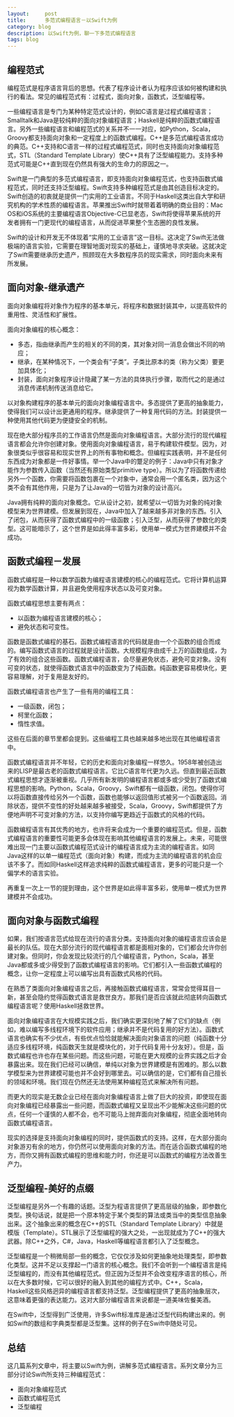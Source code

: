 ```yaml
---
layout:     post
title:      多范式编程语言－以Swift为例
category: blog
description: 以Swift为例，聊一下多范式编程语言
tags: blog
---
```


## 编程范式

编程范式是程序语言背后的思想。代表了程序设计者认为程序应该如何被构建和执行的看法。常见的编程范式有：过程式，面向对象，函数式，泛型编程等。

一些编程语言是专门为某种特定范式设计的，例如C语言是过程式编程语言；Smalltalk和Java是较纯粹的面向对象编程语言；Haskell是纯粹的函数式编程语言。另外一些编程语言和编程范式的关系并不一一对应，如Python，Scala，Groovy都支持面向对象和一定程度上的函数式编程。C++是多范式编程语言成功的典范。C++支持和C语言一样的过程式编程范式，同时也支持面向对象编程范式，STL（Standard Template Library）使C++具有了泛型编程能力。支持多种范式可能是C++直到现在仍然具有强大的生命力的原因之一。

Swift是一门典型的多范式编程语言，即支持面向对象编程范式，也支持函数式编程范式，同时还支持泛型编程。Swift支持多种编程范式是由其创造目标决定的。Swift创造的初衷就是提供一门实用的工业语言。不同于Haskell这类出自大学和研究机构的学术性质的编程语言。苹果推出Swift时就带着着明确的商业目的：Mac OS和iOS系统的主要编程语言Objective-C已显老态，Swift将使得苹果系统的开发者拥有一门更现代的编程语言，从而促进苹果整个生态圈的良性发展。

Swift的设计和开发无不体现着“实用的工业语言”这一目标。这决定了Swift无法做极端的语言实验，它需要在理智地面对现实的基础上，谨慎地寻求突破。这就决定了Swift需要继承历史遗产，照顾现在大多数程序员的现实需求，同时面向未来有所发展。

## 面向对象-继承遗产

面向对象编程将对象作为程序的基本单元，将程序和数据封装其中，以提高软件的重用性、灵活性和扩展性。

面向对象编程的核心概念：

- 多态，指由继承而产生的相关的不同的类，其对象对同一消息会做出不同的响应；
- 继承，在某种情况下，一个类会有“子类”。子类比原本的类（称为父类）要更加具体化；
- 封装，面向对象程序设计隐藏了某一方法的具体执行步骤，取而代之的是通过消息传递机制传送消息给它。

以对象构建程序的基本单元的面向对象编程语言中。多态提供了更高的抽象能力，使得我们可以设计出更通用的程序。继承提供了一种复用代码的方法。封装提供一种使用其他代码更为便捷安全的机制。

现在绝大部分程序员的工作语言仍然是面向对象编程语言。大部分流行的现代编程语言都会允许你创建对象。使用面向对象编程语言，易于构建软件模型。因为，对象很类似乎很容易和现实世界上的所有事物和概念。但编程实践表明，并不是任何东西成为对象都是一件好事情。举一个Java中的蹩足的例子：Java中只有对象才能作为参数传入函数（当然还有原始类型primitive type）。所以为了将函数传递给另外一个函数，你需要将函数包裹在一个对象中，通常会用一个匿名类，因为这个类不会有其他作用，只是为了让Java的一切皆为对象的设计高兴。

Java拥有纯粹的面向对象概念。它从设计之初，就希望以一切皆为对象的纯对象模型来为世界建模。但发展到现在，Java中加入了越来越多非对象的东西。引入了闭包，从而获得了函数式编程中的一级函数；引入泛型，从而获得了参数化的类型。这可能暗示了，这个世界是如此得丰富多彩，使用单一模式为世界建模并不会成功。

## 函数式编程－发展

函数式编程是一种以数学函数为编程语言建模的核心的编程范式。它将计算机运算视为数学函数计算，并且避免使用程序状态以及可变对象。

函数式编程思想主要有两点：

- 以函数为编程语言建模的核心；
- 避免状态和可变性。

函数是函数式编程的基石。函数式编程语言的代码就是由一个个函数的组合而成的。编写函数式语言的过程就是设计函数。大规模程序由成千上万的函数组成，为了有效的组合这些函数。函数式编程语言，会尽量避免状态，避免可变对象。没有可变的状态，就使得函数式语言中的函数变为了纯函数。纯函数更容易模块化，更容易理解，对于复用是友好的。

函数式编程语言也产生了一些有用的编程工具：

- 一级函数，闭包；
- 柯里化函数；
- 惰性求值。

这些在后面的章节里都会提到。这些编程工具也越来越多地出现在其他编程语言中。

函数式编程语言并不年轻，它的历史和面向对象编程一样悠久。1958年被创造出来的LISP是最古老的函数式编程语言。它比C语言年代更为久远。但直到最近函数式编程思想才逐渐被重视。几乎所有新发明的编程语言都或多或少受到了函数式编程思想的影响。Python，Scala，Groovy，Swift都有一级函数，闭包。使得你可以将函数直接传给另外一个函数，函数也能够以返回值形式被另一个函数返回。消除状态，提供不变性的好处越来越多被接受，Scala，Groovy，Swift都提供了方便地声明不可变对象的方法，以支持你编写更趋近于函数式的风格的代码。

函数编程语言有其优秀的地方，也许将来会成为一个重要的编程范式。但是，函数式编程语言的重要性可能更多会体现在影响其他编程语言的发展上。未来，可能很难出现一门主要以函数式编程范式设计的编程语言成为主流的编程语言。如同Java这样的以单一编程范式（面向对象）构建，而成为主流的编程语言的机会应该不多了。而如同Haskell这样追求纯粹的函数式编程语言，更多的可能只是一个偏学术的语言实验。

再重复一次上一节的提到理由，这个世界是如此得丰富多彩，使用单一模式为世界建模并不会成功。

## 面向对象与函数式编程

如果，我们按语言范式给现在流行的语言分类。支持面向对象的编程语言应该会是最长的队伍。现在大部分流行的现代编程语言都是面相对象的，它们都会允许你创建对象。但同时，你会发现比较流行的几个编程语言，Python，Scala，甚至Java都或多或少得受到了函数式编程语言的影响。它们都引入一些函数式编程的概念，让你一定程度上可以编写出具有函数式风格的代码。

在熟悉了类面向对象编程语言之后，再接触函数式编程语言，常常会觉得耳目一新，甚至会隐约觉得函数式语言是救世良方。那我们是否应该就此彻底转向函数式编程语言呢？使用Haskell拯救世界。

面向对象编程语言在大规模实践之后，我们确实更深刻地了解了它们的缺点（例如，难以编写多线程环境下的软件应用；继承并不是代码复用的好方法）。函数式语言也确实有不少优点，有些优点恰恰就能解决面向对象语言的问题（纯函数十分适应多线程环境，纯函数天生就是模块化的，对于代码复用十分友好）。但是，函数式编程也许也存在某些问题。而这些问题，可能在更大规模的业界实践之后才会暴露出来。现在我们已经可以确信，单纯以对象为世界建模是有困难的。那么以数学模型来为世界建模可能也并不会好到哪里去。可以确信的是，它们都有自己擅长的领域和环境。我们现在仍然还无法使用某种编程范式来解决所有问题。

而更大的现实是无数企业已经在面向对象编程语言上做了巨大的投资，即使现在面向对象编程已经暴露出一些问题，而函数式编程又呈现出不少能解决这些问题的优点，任何一个谨慎的人都不会，也不可能马上抛弃面向对象编程，彻底全面地转向函数式编程语言。

现实的选择是支持面向对象编程的同时，提供函数式的支持。这样，在大部分面向对象游刃有余的地方，你仍然可以使用面向对象的方法。而在适合函数式编程的地方，而你又拥有函数式编程的思维和能力时，你还是可以函数式的编程方法改善生产力。

## 泛型编程-美好的点缀

泛型编程是另外一个有趣的话题。泛型为程语言提供了更高层级的抽象，即参数化类型。换句话说，就是把一个原本特定于某个类型的算法或类当中的类型信息抽象出来。这个抽象出来的概念在C++的STL（Standard Template Library）中就是模版（Template）。STL展示了泛型编程的强大之处，一出现就成为了C++的强大武器。除C++之外，C#，Java，Haskell等编程语言都引入了泛型概念。

泛型编程是一个稍微局部一些的概念，它仅仅涉及如何更抽象地处理类型，即参数化类型。这并不足以支撑起一门语言的核心概念。我们不会听到一个编程语言是纯泛型编程的，而没有其他编程范式。但正因为泛型并不会改变程序语言的核心，所以在大多数时候，它可以很好的融入到其他的编程方式中。C++，Scala，Haskell这些风格迥异的编程语言都支持泛型。泛型编程提供了更高的抽象层次，这意味着更强的表达能力。这对大部分编程语言来说都是一道美味佐餐美酒。

在Swift中，泛型得到广泛使用，许多Swift标准库是通过泛型代码构建出来的。例如Swift的数组和字典类型都是泛型集。这样的例子在Swift中随处可见。

## 总结

这几篇系列文章中，将主要以Swift为例，讲解多范式编程语言。系列文章分为三部分讨论Swift所支持三种编程范式：

- 面向对象编程范式
- 函数式编程范式
- 泛型编程
